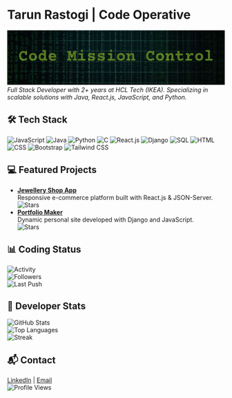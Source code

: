 # Tarun Rastogi | Code Operative
[![Code Mission Control](https://github.com/voidCrest-mayur/voidCrest-mayur/raw/main/assets/banner.png)](https://github.com/voidCrest-mayur)  
*Full Stack Developer with 2+ years at HCL Tech (IKEA). Specializing in scalable solutions with Java, React.js, JavaScript, and Python.*

## 🛠️ Tech Stack
![JavaScript](https://img.shields.io/badge/-JavaScript-4B5320?style=flat-square&logo=javascript&color=4B5320) 
![Java](https://img.shields.io/badge/-Java-4B5320?style=flat-square&logo=java&color=4B5320) 
![Python](https://img.shields.io/badge/-Python-4B5320?style=flat-square&logo=python&color=4B5320) 
![C](https://img.shields.io/badge/-C-4B5320?style=flat-square&logo=c&color=4B5320)
![React.js](https://img.shields.io/badge/-React.js-4B5320?style=flat-square&logo=react&color=4B5320)
![Django](https://img.shields.io/badge/-Django-4B5320?style=flat-square&logo=django&color=4B5320)
![SQL](https://img.shields.io/badge/-SQL-4B5320?style=flat-square&logo=postgresql&color=4B5320) 
![HTML](https://img.shields.io/badge/-HTML-4B5320?style=flat-square&logo=html5&color=4B5320) 
![CSS](https://img.shields.io/badge/-CSS-4B5320?style=flat-square&logo=css3&color=4B5320) 
![Bootstrap](https://img.shields.io/badge/-Bootstrap-4B5320?style=flat-square&logo=bootstrap&color=4B5320) 
![Tailwind CSS](https://img.shields.io/badge/-Tailwind_CSS-4B5320?style=flat-square&logo=tailwind-css&color=4B5320)


## 💻 Featured Projects
- **[Jewellery Shop App](https://github.com/voidCrest-mayur/jewellery-shop-app)**  
  Responsive e-commerce platform built with React.js & JSON-Server.  
  ![Stars](https://img.shields.io/github/stars/voidCrest-mayur/jewellery-shop-app?style=social&label=Stars&color=6B8E23)
- **[Portfolio Maker](https://github.com/voidCrest-mayur/PortfolioMaker)**  
  Dynamic personal site developed with Django and JavaScript.  
  ![Stars](https://img.shields.io/github/stars/voidCrest-mayur/PortfolioMaker?style=social&label=Stars&color=6B8E23)

## 📊 Coding Status
![Activity](https://img.shields.io/github/commit-activity/w/voidCrest-mayur/voidCrest-mayur?style=flat-square&label=Commits&color=6B8E23)  
![Followers](https://img.shields.io/github/followers/voidCrest-mayur?style=flat-square&label=Followers&color=6B8E23)  
![Last Push](https://img.shields.io/github/last-commit/voidCrest-mayur/voidCrest-mayur?style=flat-square&label=Last+Push&color=6B8E23)

## 🔧 Developer Stats
![GitHub Stats](https://github-readme-stats.vercel.app/api?username=voidCrest-mayur&show_icons=true&theme=merko&hide_border=true&bg_color=1A2B34&title_color=6B8E23&text_color=9ACD32&icon_color=6B8E23)  
![Top Languages](https://github-readme-stats.vercel.app/api/top-langs/?username=voidCrest-mayur&layout=compact&theme=merko&hide_border=true&bg_color=1A2B34&title_color=6B8E23&text_color=9ACD32&icon_color=6B8E23)  
![Streak](https://github-readme-streak-stats.herokuapp.com/?user=voidCrest-mayur&theme=merko&hide_border=true&background=1A2B34&stroke=6B8E23&ring=6B8E23&fire=6B8E23&currStreakNum=9ACD32&sideNums=9ACD32&currStreakLabel=6B8E23&sideLabels=6B8E23&dates=9ACD32)

## 📬 Contact
[LinkedIn](https://www.linkedin.com/in/tarun-mayur/) | [Email](mailto:rastogitarun9@gmail.com)  
![Profile Views](https://komarev.com/ghpvc/?username=voidCrest-mayur&color=6B8E23&label=Views)
